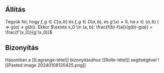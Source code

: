 ## Állítás
Tegyük fel, hogy $f,g \in C[a, b]$ és $f, g \in D(a, b)$, és $g'(x) \neq 0$, ha $x \in (a, b)$ ($\Rightarrow g(a) \neq g(b)$). Ekkor $\exists x_0 \in (a, b): \frac{f(b)-f(a)}{g(b)-g(a)} = \frac{f'(x_0)}{g'(x_0)}$ 
## Bizonyítás
Hasonlóan a [[Lagrange-tétel]] bizonyításához [[Rolle-tétel]] segítségével
![[Pasted image 20240108120425.png]]